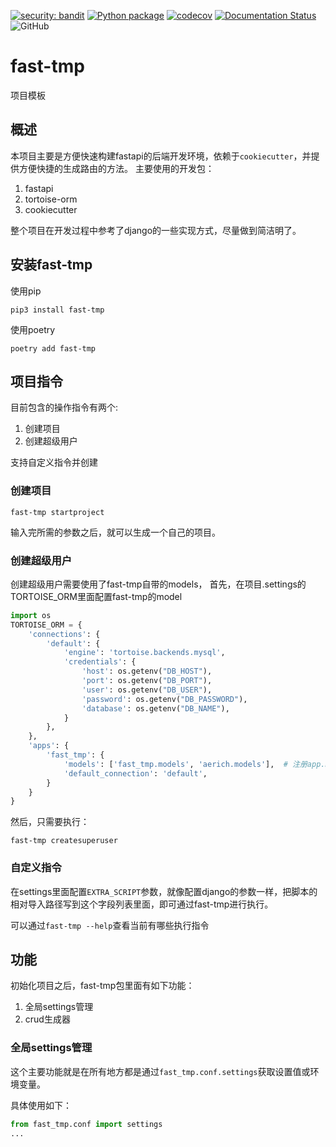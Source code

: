 [![security: bandit](https://img.shields.io/badge/security-bandit-yellow.svg)](https://github.com/PyCQA/bandit)
[![Python package](https://github.com/Chise1/fast-tmp/actions/workflows/test.yml/badge.svg)](https://github.com/Chise1/fast-tmp/actions/workflows/test.yml)
[![codecov](https://codecov.io/gh/Chise1/fast-tmp/branch/main/graph/badge.svg?token=7CZE532R0H)](https://codecov.io/gh/Chise1/fast-tmp)
[![Documentation Status](https://readthedocs.org/projects/fast-tmp/badge/?version=latest)](https://fast-tmp.readthedocs.io/?badge=latest)
![GitHub](https://img.shields.io/github/license/Chise1/fast-tmp)

# fast-tmp

项目模板

## 概述
本项目主要是方便快速构建fastapi的后端开发环境，依赖于```cookiecutter```，并提供方便快捷的生成路由的方法。
主要使用的开发包：

1. fastapi
2. tortoise-orm
3. cookiecutter

整个项目在开发过程中参考了django的一些实现方式，尽量做到简洁明了。

## 安装fast-tmp
使用pip
```shell script
pip3 install fast-tmp
```
使用poetry
```shell script
poetry add fast-tmp
```
## 项目指令
目前包含的操作指令有两个:
1. 创建项目
2. 创建超级用户

支持自定义指令并创建

### 创建项目
```shell script
fast-tmp startproject
```
输入完所需的参数之后，就可以生成一个自己的项目。
### 创建超级用户
创建超级用户需要使用了fast-tmp自带的models，
首先，在项目.settings的TORTOISE_ORM里面配置fast-tmp的model
```python
import os
TORTOISE_ORM = {
    'connections': {
        'default': {
            'engine': 'tortoise.backends.mysql',
            'credentials': {
                'host': os.getenv("DB_HOST"),
                'port': os.getenv("DB_PORT"),
                'user': os.getenv("DB_USER"),
                'password': os.getenv("DB_PASSWORD"),
                'database': os.getenv("DB_NAME"),
            }
        },
    },
    'apps': {
        'fast_tmp': {
            'models': ['fast_tmp.models', 'aerich.models'],  # 注册app.models
            'default_connection': 'default',
        }
    }
}
```
然后，只需要执行：
```shell script
fast-tmp createsuperuser
```
### 自定义指令

在settings里面配置```EXTRA_SCRIPT```参数，就像配置django的参数一样，把脚本的相对导入路径写到这个字段列表里面，即可通过fast-tmp进行执行。

可以通过```fast-tmp --help```查看当前有哪些执行指令

## 功能
初始化项目之后，fast-tmp包里面有如下功能：
1. 全局settings管理
2. crud生成器

### 全局settings管理

这个主要功能就是在所有地方都是通过```fast_tmp.conf.settings```获取设置值或环境变量。

具体使用如下：
```python
from fast_tmp.conf import settings
...
```